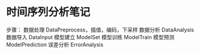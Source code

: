 # 时间序列分析笔记
步骤：
数据处理 DataPreprocess，插值，编码，下采样
数据分析 DataAnalysis
数据导入 DataInput
模型建立 ModelSet
模型训练 ModelTrain
模型预测 ModelPrediction
误差分析 ErrorAnalysis